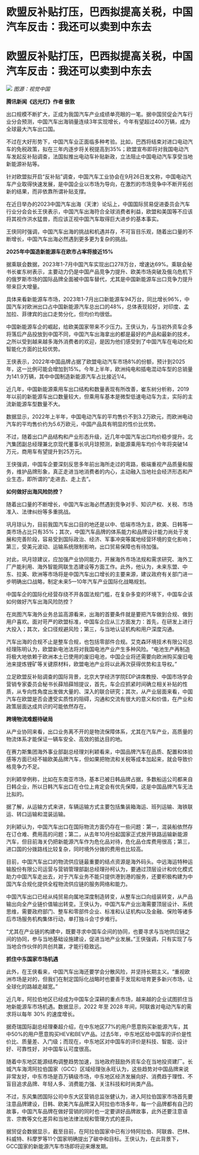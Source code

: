 # 欧盟反补贴打压，巴西拟提高关税，中国汽车反击：我还可以卖到中东去

# 欧盟反补贴打压，巴西拟提高关税，中国汽车反击：我还可以卖到中东去

![](https://inews.gtimg.com/news_bt/OxQvPleWws_Otc4IlncGj7kax4Wg84Ycv8FGJohK6swy8AA/1000)
_图源：视觉中国_

**腾讯新闻《远光灯》作者 傲敦**

出口规模不断扩大，正成为我国汽车产业成绩单亮眼的一笔。据中国贸促会汽车行业分会预测，中国汽车出海销量连续3年实现增长，今年有望超过400万辆，成为全球最大汽车出口国。

不过在大好形势下，中国汽车业正面临多种考验。比如，巴西将结束对进口电动汽车的免税政策，拟在三年内逐步将关税提高到35%；欧盟宣布即将对我国电动汽车发起反补贴调查，法国拟推出电动车补贴新政，立法阻止中国电动汽车享受当地新能源补贴等。

针对欧盟拟开启“反补贴”调查，中国汽车工业协会在9月26日发文称，中国电动汽车产业取得快速发展，是中国企业以市场为导向，在激烈的市场竞争中不断开拓创新的结果，而非依靠所谓补贴支撑。

在近日举办的2023中国汽车出海（天津）论坛上，中国国际贸易促进委员会汽车行业分会会长王侠表示，中国汽车出海符合全球消费者利益，欧盟和美国等不应该将其视作洪水猛兽，而应该正视中国汽车取得巨大进步的基本事实。

王侠同时强调，中国汽车出海的挑战和机遇并存，不可盲目乐观，随着出口量的不断增长，中国汽车出海必然遇到更多更为复杂的挑战。

**2025年中国造新能源车在欧市占率将接近15%**

据乘联会数据，2023年1-7月中国汽车实现出口278万台，增速达69%。乘联会秘书长崔东树表示，主要动力仍是中国产品竞争力提升、欧美市场突破及俄乌危机下的俄罗斯市场的国际品牌全面被中国车替代，尤其是中国新能源车出口竞争力提升带来巨大增量。

具体来看新能源车市场，2023年1-7月出口新能源车94万台，同比增长96%，中国汽车对欧洲出口占中国新能源汽车总出口的48%，总体表现较好，对印度、孟加拉、菲律宾的出口走势分化，但均价均很低。

中国新能源车企的崛起，给欧美国家带来不少压力。王侠认为，与当初外资车企多将落后产品投放到中国不同，中国汽车出海拿出的都是最好的产品和最新的技术，之所以受到越来越多海外消费者的欢迎，是因为他们感受到了中国汽车在电动化和智能化方面的比较优势。

王侠表示，2022年中国品牌占据了欧盟电动汽车市场8%的份额，预计到2025年，这一比例可能会增加到15%。今年上半年，欧洲纯电和插电混动车型的总销量为141.9万辆，其中中国制造新能源汽车占比接近1/4。

近几年，中国新能源乘用车出口结构和数量表现有所改善，崔东树分析称，2019年以前的新能源车出口数量较大，但乘用车基本是微型低速电动车为主，实际的主流新能源车型数量不大。

数据显示，2022年上半年，中国电动汽车的平均售价不到3.2万欧元，而欧洲电动汽车的平均售价约为5.6万欧元，中国产品具有明显的性价比优势。

不过，随着出口产品结构和产业形态升级，近几年中国汽车出口均价稳步提升。北汽集团副总经理兼北京现代董事长巩月琼预测，新能源乘用车均价今年将突破14万元，商用车有望提升到25万元。

王侠强调，中国车企要深刻反思多年前出海所走过的弯路，极端重视产品质量和服务，维护品牌形象，真正走进当地消费者的内心，主动融入当地社会经济形态和产业生态，即所谓的“走进去、走上去”。

**如何做好出海风险防控？**

随着出口量的不断增长，中国汽车出海必然遇到竞争对手、知识产权、关税、市场准入、法律纠纷等多重挑战。

巩月琼认为，目前我国汽车出口目的地还是以中、低端市场为主，欧美、日韩等一类市场占比只有35%；其次，中国汽车品牌的体系能力和品牌设计能力尚处于发展和完善阶段，容易受到国际政治、经济、军事冲突等属地经营环境的变化影响；第三，受美元波动、运输系统限制影响，出口贸易保障也有待加强。

对此，巩月琼建议，应加强产业协同能力，开展海外市场法规和需求研究、海外工厂产能利用、海外智能网联生态建设等方面工作。此外，他认为，未来东盟、中东、拉美、欧洲等市场将是中国汽车出口增长的主要来源，建议政府有关部门进一步明确出口战略，制定未来5—10年汽车产业国际化战略规划。

中国车企的国际化经营存绕不开各国法规门槛，在复杂多变的环境下，中国车企该如何做好汽车出海风险防控？

在岚图汽车海外业务总监高源看来，出海的首要条件就是要把汽车做到合规、做到用户喜欢。面对苛严的欧盟标准，中国车企应从三方面发力：首先，在研发上进行大投入；其次，全口径规避风险；第三，与当地认证机构和用户深度沟通。

汽车出海的合规不止是整车合规，也包括零部件合规。艾克森环境技术有限公司总经理陈明认为，欧盟新电池法将对我国电池产业产生多种风险。“电池生产再制造将极大地依赖于欧洲本土已使用的废旧电池，中国企业将还需要向欧洲购买废旧电池来提炼锂矿等关键原材料，欧盟电池产业将以此再次获得优势和主导权。”

立足欧盟反补贴调查的国际背景，北京大学经济学院EDP讲席教授、中国市场学会营销专家委员会秘书长薛旭薛旭提议，首先，车企应抓紧时间确立相关补贴的性质，从专向性角度出发做大量的、深入的联合研究；其次，从产业层面来看，中国汽车在欧盟是否会遭受实质性的阻碍，沟通和交流有很大的意义和价值，在产业和政策层面达成共识的可能依然存在。

**跨境物流难题待破局**

从产业协同来看，出口业务离不开的是物流保障体系，尤其在汽车产业，高质量的物流体系才能保证一辆车安全、高效的抵达目的地。

在赛力斯集团海外事业部副总经理刘利颖看来，中国品牌汽车在品质、配置和体验感等方面已经不输欧美品牌汽车，但如果把物流和关税等成本加起来，就会导致价格竞争力不足。

刘利颖举例称，比如在东南亚市场，基本已被日韩品牌占据，多数船运公司都来自日韩企业，所以日韩汽车出口在仓位上肯定会有优先保障，这是中国品牌汽车无法比拟的。

据了解，从运输方式来讲，车辆运输方式主要包括集装箱海运、班列运输、海铁联运、转口运输和混装运输。

刘利颖认为，中国汽车出口在国际物流方面仍存在一些问题：第一，混装船依然存在订仓难、费用高的问题；第二，从去年10月份起国家正式放开铁路运输新能源汽车，但目前海关仍把新能源汽车作为危化品对待，危化品仓库费用很高；第三，进口国的分拨路线比较复杂，同时境外分拨的费用也比较高。

目前，中国汽车出口的物流供应链最重要的结点资源是海外码头。中远海运特种运输股份有限公司运营与营销管理部副总经理孙柯认为，要通过顶层设计和优化模式助力中国汽车走出去，对于汽车业务不能只提供港到港的服务，还要积极构建为中国汽车合规化提供全程物流供应链的服务网络和能力。

中国汽车出口已经从纯贸易向属地深度制造转变，从整车出口向组装转变，从产品输出向全产业链价值输出转变。王侠认为，中国汽车产业出海需要顶层设计、系统思维，需要政府部门、整车和零部件企业、标准和认证机构以及金融、保险等诸多后市场服务机构集体行动，单打独斗会寸步难行。

“尤其在产业链的构建中，既要寻求中国车企间的协同，也要寻求与当地供应链之间的协同，参与当地基础设施建设，促进当地产业发展。”王侠强调，只有实现了与当地合作伙伴的共创共赢，才能行稳致远。

**抓住中东国家市场机遇**

此外，在王侠看来，中国汽车出海还要学会分散风险，并坚持长期主义。“重视欧洲市场是对的，但我们在制定国际化战略时也要善于发现和培育更多新兴市场，让全球化的路越走越宽。”

近几年，阿拉伯地区已经成为中国车企深耕的重点市场，越来越的企业试图抓住当地新能源车市场机遇。数据显示，2022 年至 2028
年间，阿联酋对电动汽车的需求将以每年 30% 的速度增长。

据奇瑞国际副总经理秦超介绍，在中东地区77%的用户愿意购买新能源汽车，其中50%的用户愿意购买HEV和BEV产品。过去5年，中东地区给中国车的评价是性价比、质量差、入门级；而现在，中东地区对中国车的评价是科技、智能、设计好、可靠性好，对中国车认可度很高。

随着中东地区能源结构调整趋势加速，当地政府鼓励外资车企在当地投资建厂。长城汽车海湾阿拉伯国家（GCC）区域经理张永旺认为，这些趋势对中国品牌来说非常友好，中东市场是百万辆级市场，中东地区经济发展向好、消费趋于理性、不盲目追求品牌、年轻人多、消费能力强、关注科技和时尚类产品。

不过，东风集团国际公司中东大区营销总监张健认为，进入阿拉伯国家市场首先要注意品牌建设，日韩、欧美汽车品牌深入阿拉伯市场多年，每一个品牌都有自己的故事，中国汽车品牌在做好营销的同时也一定要讲好品牌故事，此外还要注意语言、宗教等文化差异和当地法律法规和管理方式的差异。

据贸促会数据显示，截至目前，在阿拉伯国家中已有沙特阿拉伯、阿联酋、巴林、科威特、科摩罗等11个国家明确提出了碳中和目标。王侠认为，在此背景下，GCC国家的新能源汽车市场即将迎来爆发期。

